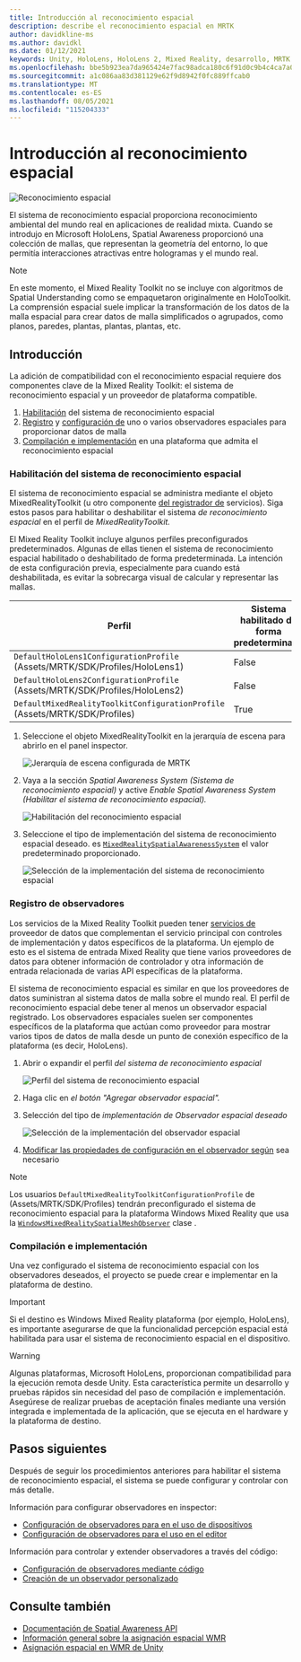 ```yaml
---
title: Introducción al reconocimiento espacial
description: describe el reconocimiento espacial en MRTK
author: davidkline-ms
ms.author: davidkl
ms.date: 01/12/2021
keywords: Unity, HoloLens, HoloLens 2, Mixed Reality, desarrollo, MRTK
ms.openlocfilehash: bbe5b923ea7da965424e7fac98adca180c6f91d0c9b4c4ca7a0477e301c362f9
ms.sourcegitcommit: a1c086aa83d381129e62f9d8942f0fc889ffcab0
ms.translationtype: MT
ms.contentlocale: es-ES
ms.lasthandoff: 08/05/2021
ms.locfileid: "115204333"
---
```

# <a name="spatial-awareness-getting-started"></a>Introducción al reconocimiento espacial

![Reconocimiento espacial](../images/spatial-awareness/MRTK_SpatialAwareness_Main.png)

El sistema de reconocimiento espacial proporciona reconocimiento ambiental del mundo real en aplicaciones de realidad mixta. Cuando se introdujo en Microsoft HoloLens, Spatial Awareness proporcionó una colección de mallas, que representan la geometría del entorno, lo que permitía interacciones atractivas entre hologramas y el mundo real.

> [!NOTE]
> En este momento, el Mixed Reality Toolkit no se incluye con algoritmos de Spatial Understanding como se empaquetaron originalmente en HoloToolkit. La comprensión espacial suele implicar la transformación de los datos de la malla espacial para crear datos de malla simplificados o agrupados, como planos, paredes, plantas, plantas, plantas, etc.

## <a name="getting-started"></a>Introducción

La adición de compatibilidad con el reconocimiento espacial requiere dos componentes clave de la Mixed Reality Toolkit: el sistema de reconocimiento espacial y un proveedor de plataforma compatible.

1. [Habilitación](#enable-the-spatial-awareness-system) del sistema de reconocimiento espacial
2. [Registro](#register-observers) y [configuración de](configuring-spatial-awareness-mesh-observer.md) uno o varios observadores espaciales para proporcionar datos de malla
3. [Compilación e implementación](#build-and-deploy) en una plataforma que admita el reconocimiento espacial

### <a name="enable-the-spatial-awareness-system"></a>Habilitación del sistema de reconocimiento espacial

El sistema de reconocimiento espacial se administra mediante el objeto MixedRealityToolkit (u otro componente [del registrador de](xref:Microsoft.MixedReality.Toolkit.IMixedRealityServiceRegistrar) servicios). Siga estos pasos para habilitar o deshabilitar el sistema *de reconocimiento espacial* en el perfil de *MixedRealityToolkit.*

El Mixed Reality Toolkit incluye algunos perfiles preconfigurados predeterminados. Algunas de ellas tienen el sistema de reconocimiento espacial habilitado o deshabilitado de forma predeterminada. La intención de esta configuración previa, especialmente para cuando está deshabilitada, es evitar la sobrecarga visual de calcular y representar las mallas.

| Perfil | Sistema habilitado de forma predeterminada |
| --- | --- |
| `DefaultHoloLens1ConfigurationProfile` (Assets/MRTK/SDK/Profiles/HoloLens1) | False |
| `DefaultHoloLens2ConfigurationProfile` (Assets/MRTK/SDK/Profiles/HoloLens2) | False |
| `DefaultMixedRealityToolkitConfigurationProfile` (Assets/MRTK/SDK/Profiles) | True |

1. Seleccione el objeto MixedRealityToolkit en la jerarquía de escena para abrirlo en el panel inspector.

    ![Jerarquía de escena configurada de MRTK](../images/MRTK_ConfiguredHierarchy.png)

1. Vaya a la sección *Spatial Awareness System (Sistema de reconocimiento espacial)* y active *Enable Spatial Awareness System (Habilitar el sistema de reconocimiento espacial).*

    ![Habilitación del reconocimiento espacial](../images/spatial-awareness/MRTKConfig_SpatialAwareness.png)

1. Seleccione el tipo de implementación del sistema de reconocimiento espacial deseado. es [`MixedRealitySpatialAwarenessSystem`](xref:Microsoft.MixedReality.Toolkit.SpatialAwareness.MixedRealitySpatialAwarenessSystem) el valor predeterminado proporcionado.

    ![Selección de la implementación del sistema de reconocimiento espacial](../images/spatial-awareness/SpatialAwarenessSelectSystemType.png)

### <a name="register-observers"></a>Registro de observadores

Los servicios de la Mixed Reality Toolkit pueden tener [servicios de](../../architecture/systems-extensions-providers.md) proveedor de datos que complementan el servicio principal con controles de implementación y datos específicos de la plataforma. Un ejemplo de esto es el sistema [](../input/input-providers.md) de entrada Mixed Reality que tiene varios proveedores de datos para obtener información de controlador y otra información de entrada relacionada de varias API específicas de la plataforma.

El sistema de reconocimiento espacial es similar en que los proveedores de datos suministran al sistema datos de malla sobre el mundo real. El perfil de reconocimiento espacial debe tener al menos un observador espacial registrado. Los observadores espaciales suelen ser componentes específicos de la plataforma que actúan como proveedor para mostrar varios tipos de datos de malla desde un punto de conexión específico de la plataforma (es decir, HoloLens).

1. Abrir o expandir el perfil *del sistema de reconocimiento espacial*

    ![Perfil del sistema de reconocimiento espacial](../images/spatial-awareness/SpatialAwarenessProfile.png)

1. Haga clic en *el botón "Agregar observador espacial".*
1. Selección del tipo de *implementación de Observador espacial deseado*

    ![Selección de la implementación del observador espacial](../images/spatial-awareness/SpatialAwarenessSelectObserver.png)

1. [Modificar las propiedades de configuración en el observador según](configuring-spatial-awareness-mesh-observer.md) sea necesario

> [!NOTE]
> Los usuarios `DefaultMixedRealityToolkitConfigurationProfile` de (Assets/MRTK/SDK/Profiles) tendrán preconfigurado el sistema de reconocimiento espacial para la plataforma Windows Mixed Reality que usa la [`WindowsMixedRealitySpatialMeshObserver`](xref:Microsoft.MixedReality.Toolkit.WindowsMixedReality.SpatialAwareness.WindowsMixedRealitySpatialMeshObserver) clase .

### <a name="build-and-deploy"></a>Compilación e implementación

Una vez configurado el sistema de reconocimiento espacial con los observadores deseados, el proyecto se puede crear e implementar en la plataforma de destino.

> [!IMPORTANT]
> Si el destino es Windows Mixed Reality plataforma (por ejemplo, HoloLens), es [](/windows/mixed-reality/spatial-mapping-in-unity) importante asegurarse de que la funcionalidad percepción espacial está habilitada para usar el sistema de reconocimiento espacial en el dispositivo.

> [!WARNING]
> Algunas plataformas, Microsoft HoloLens, proporcionan compatibilidad para la ejecución remota desde Unity. Esta característica permite un desarrollo y pruebas rápidos sin necesidad del paso de compilación e implementación. Asegúrese de realizar pruebas de aceptación finales mediante una versión integrada e implementada de la aplicación, que se ejecuta en el hardware y la plataforma de destino.

## <a name="next-steps"></a>Pasos siguientes

Después de seguir los procedimientos anteriores para habilitar el sistema de reconocimiento espacial, el sistema se puede configurar y controlar con más detalle.

Información para configurar observadores en inspector:

- [Configuración de observadores para en el uso de dispositivos](configuring-spatial-awareness-mesh-observer.md)
- [Configuración de observadores para el uso en el editor](spatial-object-mesh-observer.md)

Información para controlar y extender observadores a través del código:

- [Configuración de observadores mediante código](usage-guide.md)
- [Creación de un observador personalizado](create-data-provider.md)

## <a name="see-also"></a>Consulte también

- [Documentación de Spatial Awareness API](xref:Microsoft.MixedReality.Toolkit.SpatialAwareness)
- [Información general sobre la asignación espacial WMR](/windows/mixed-reality/spatial-mapping)
- [Asignación espacial en WMR de Unity](/windows/mixed-reality/spatial-mapping-in-unity)
